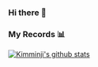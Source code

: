 ### Hi there 👋

### My Records 📊 
[![Kimminji's github stats](https://github-readme-stats.vercel.app/api?username=KIMminZz)](https://github.com/anuraghazra/github-readme-stats)
